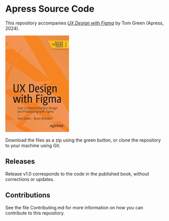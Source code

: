 # Apress Source Code

This repository accompanies [*UX Design with Figma*](https://www.link.springer.com/book/10.1007/979-8-8688-0324-6) by Tom Green (Apress, 2024).

[comment]: #cover
![Cover image](979-8-8688-0323-9.jpg)

Download the files as a zip using the green button, or clone the repository to your machine using Git.

## Releases

Release v1.0 corresponds to the code in the published book, without corrections or updates.

## Contributions

See the file Contributing.md for more information on how you can contribute to this repository.